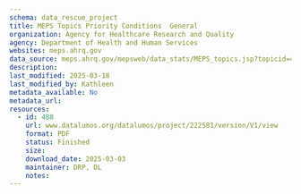 ```yaml
---
schema: data_rescue_project 
title: MEPS Topics Priority Conditions  General
organization: Agency for Healthcare Research and Quality
agency: Department of Health and Human Services
websites: meps.ahrq.gov
data_source: meps.ahrq.gov/mepsweb/data_stats/MEPS_topics.jsp?topicid=41Z1
description: 
last_modified: 2025-03-18
last_modified_by: Kathleen
metadata_available: No
metadata_url: 
resources:
  - id: 488
    url: www.datalumos.org/datalumos/project/222581/version/V1/view
    format: PDF
    status: Finished
    size: 
    download_date: 2025-03-03
    maintainer: DRP, DL
    notes: 
---
```


